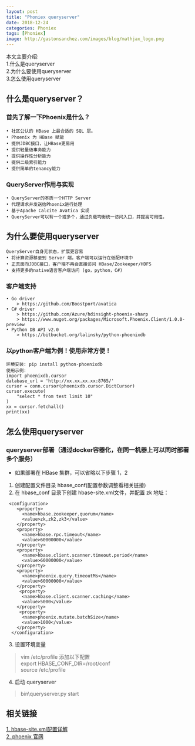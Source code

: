 ```yaml
---
layout: post
title: "Phoniex queryserver"
date: 2018-12-24
categories: Phoniex
tags: [Phoniex]
image: http://gastonsanchez.com/images/blog/mathjax_logo.png
---
```

本文主要介绍:  
1.什么是queryserver  
2.为什么要使用queryserver  
3.怎么使用queryserver  
<!-- more -->
## 什么是queryserver？
### 首先了解一下Phoenix是什么？
~~~
• 社区公认的 HBase 上最合适的 SQL 层。
• Phoenix 为 HBase 赋能
• 提供JDBC接口，让HBase更易用
• 提供轻量级事务能力
• 提供操作性分析能力
• 提供二级索引能力
• 提供简单的tenancy能力 
~~~
### QueryServer作用与实现
~~~
• QueryServer的本质一个HTTP Server
• 代理请求并发送给Phoenix进行处理
• 基于Apache Calcite Avatica 实现
• QueryServer可以有一个或多个，通过负载均衡统一访问入口，并提高可用性。
~~~

## 为什么要使用queryserver
~~~
QueryServer自身无状态，扩展更容易
• 将计算资源移至到 Server 端，客户端可以运行在低配环境中
• 正真面向JDBC接口，客户端不再会直接访问 HBase/Zookeeper/HDFS
• 支持更多的native语言客户端访问 (go，python，C#)
~~~
### 客户端支持
~~~
• Go driver
    > https://github.com/Boostport/avatica
• C# driver
    > https://github.com/Azure/hdinsight-phoenix-sharp
    > https://www.nuget.org/packages/Microsoft.Phoenix.Client/1.0.0-preview
• Python DB API v2.0
    > https://bitbucket.org/lalinsky/python-phoenixdb
~~~

### 以python客户端为例！使用非常方便！
~~~
环境安装: pip install python-phoenixdb
使用示例:
import phoenixdb.cursor
database_url = 'http://xx.xx.xx.xx:8765/'
cursor = conn.cursor(phoenixdb.cursor.DictCursor)
cursor.execute(
    "select * from test limit 10"
)
xx = cursor.fetchall()
print(xx)
~~~

## 怎么使用queryserver
### queryserver部署（通过docker容器化，在同一机器上可以同时部署多个服务）
* 如果部署在 HBase 集群，可以省略以下步骤 1，2
1. 创建配置文件目录 hbase_conf(配置参数调整看相关链接)
2. 在 hbase_conf 目录下创建 hbase-site.xml文件，并配置 zk 地址：
~~~
 <configuration>
    <property>
      <name>hbase.zookeeper.quorum</name>
      <value>zk,zk2,zk3</value>
    </property>
    <property>
      <name>hbase.rpc.timeout</name>
      <value>60000000</value>
    </property>
    <property>
      <name>hbase.client.scanner.timeout.period</name>
      <value>60000000</value>
    </property>
    <property>
      <name>phoenix.query.timeoutMs</name>
      <value>60000000</value>
    </property>
     <property>
      <name>hbase.client.scanner.caching</name>
      <value>5000</value>
    </property>
     <property>
      <name>phoenix.mutate.batchSize</name>
      <value>1000</value>
    </property>
  </configuration>
~~~
3. 设置环境变量  
> vim /etc/profile 添加以下配置  
> export HBASE_CONF_DIR=/root/conf  
> source /etc/profile
4. 启动 queryserver
> bin\queryserver.py start

## 相关链接
[1. hbase-site.xml配置详解](https://blog.csdn.net/ningxuezhu/article/details/50547970)  
[2. phoenix 官网](https://phoenix.apache.org/)
